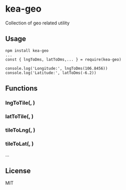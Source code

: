 # kea-geo
Collection of geo related utility

## Usage

```
npm install kea-geo
...
const { lngToDms, latToDms,... } = require(kea-geo)

console.log('Longitude:', lngToDms(106.8456))
console.log('Latitude:', latToDms(-6.2))
```

## Functions

### lngToTile(<longitude>, <zoom>)
### latToTile(<latitude>, <zoom>)
### tileToLng(<x>, <zoom>)
### tileToLat(<y>, <zoom>)
...

## License

MIT

